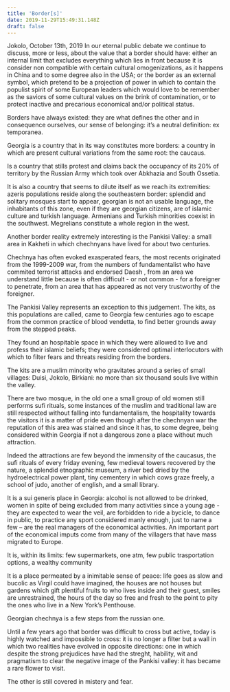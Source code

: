 ```yaml
---
title: 'Border[s]'
date: 2019-11-29T15:49:31.148Z
draft: false
---
```

Jokolo, October 13th, 2019
In our eternal public debate we continue to discuss, more or less, about the value that a border should have: either an internal limit that excludes everything which lies in front because it is consider non compatible with certain cultural omogenizations, as it happens in China and to some degree also in the USA; or the border as an external symbol, which pretend to be a projection of power in which to contain the populist spirit of some European leaders which would love to be remember as the saviors of some cultural values on the brink of contamination, or to protect inactive and precarious economical and/or political status.

<!-- excerpt -->

Borders have always existed: they are what defines the other and in consequence ourselves, our sense of belonging: it’s a neutral definition: ex temporanea.

Georgia is a country that in its way constitutes more borders: a country in which are present cultural variations from the same root: the caucaus.

Is a country that stills protest and claims back the occupancy of its 20% of territory by the Russian Army which took over Abkhazia and South Ossetia. 

It is also a country that seems to dilute itself as we reach its extremities: azeris populations reside along the southeastern border: splendid and solitary mosques start to appear, georgian is not an usable language, the inhabitants of this zone, even  if they are georgian citizens, are of islamic culture and turkish language.
Armenians and Turkish minorities coexist in the southwest.
Megrelians constitute a whole region in the west.

Another border reality extremely interesting is the Pankisi Valley: a small area in Kakheti in which chechnyans have lived for about two centuries.

Chechnya has often evoked exasperated fears, the most recents originated from the 1999-2009 war,  from the numbers of fundamentalist who have commited terrorist attacks and endorsed Daesh , from an area we understand little because is often difficult - or not common - for a foreigner to penetrate, from an area that has appeared as not very trustworthy of the foreigner.

The Pankisi Valley represents an exception to this judgement. The kits, as this populations are called, came to Georgia few centuries ago to escape from the common practice of blood vendetta, to find better grounds away from the stepped peaks.

They found an hospitable space in which they were allowed to live and profess their islamic beliefs; they were considered optimal interlocutors with which to filter fears and threats residing from the borders.

The kits are a muslim minority who gravitates around a series of small villages: Duisi, Jokolo, Birkiani: no more than six thousand souls live within the valley.

There are two mosque, in the old one a small group of old women still performs sufi rituals, some instances of the muslim and traditional law are still respected without falling into fundamentalism, the hospitality towards the visitors it is a matter of pride even though after the chechnyan war the reputation of this area was stained and since it has, to some degree, being considered within Georgia if not a dangerous zone a place without much attraction.

Indeed the attractions are few beyond the immensity of the caucasus, the sufi rituals of every friday evening, few medieval towers recovered by the nature, a splendid etnographic museum, a river bed dried by the hydroelectrical power plant, tiny cementery in which cows graze freely, a school of judo, another of english, and a small library.

It is a sui generis place in Georgia: alcohol is not allowed to be drinked, women in spite of being excluded from many activities since a young age -  they are expected to wear the veil, are forbidden to ride a bycicle, to dance in public, to practice any sport considered manly enough, just to name a few – are the real managers of the economical activities.
An important part of the economical imputs come from many of the villagers that have mass migrated to Europe.

It is, within its limits: few supermarkets, one atm, few public trasportation options, a wealthy community

It is a place permeated by a inimitable sense of peace: life goes as slow and bucolic as Virgil could have imagined, the houses are not houses but gardens which gift plentiful fruits to who lives inside and their guest, smiles are unrestrained, the hours of the day so free and fresh to the point to pity the ones who live in a New York’s Penthouse.

Georgian chechnya is a few steps from the russian one.

Until a few years ago that border was difficult to cross but active, today is highly watched and impossible to cross: it is no longer a filter but a wall in which two realities have evolved in opposite directions: one in which despite the strong prejudices have had the streght, hability, wit and pragmatism to clear the negative image of the Pankisi valley: it has became a rare flower to visit.

The other is still covered in mistery and fear.
